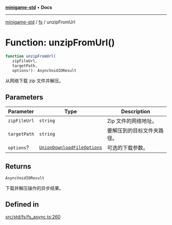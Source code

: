 [**minigame-std**](../../../README.md) • **Docs**

***

[minigame-std](../../../README.md) / [fs](../README.md) / unzipFromUrl

# Function: unzipFromUrl()

```ts
function unzipFromUrl(
   zipFileUrl, 
   targetPath, 
   options?): AsyncVoidIOResult
```

从网络下载 zip 文件并解压。

## Parameters

| Parameter | Type | Description |
| ------ | ------ | ------ |
| `zipFileUrl` | `string` | Zip 文件的网络地址。 |
| `targetPath` | `string` | 要解压到的目标文件夹路径。 |
| `options`? | [`UnionDownloadFileOptions`](../type-aliases/UnionDownloadFileOptions.md) | 可选的下载参数。 |

## Returns

`AsyncVoidIOResult`

下载并解压操作的异步结果。

## Defined in

[src/std/fs/fs\_async.ts:260](https://github.com/JiangJie/minigame-std/blob/22787d0fd0cff776ed579de48ccf7523d9e4ce53/src/std/fs/fs_async.ts#L260)

